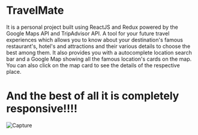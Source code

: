 # TravelMate

It is a personal project built using ReactJS and Redux powered by the Google Maps API and TripAdvisor API. A tool for your future travel experiences which allows you to know about your destination's famous restaurant's, hotel's and attractions and their various details to choose the best among them. It also provides you with a autocomplete location search bar and a Google Map showing all the famous location's cards on the map. You can also click on the map card to see the details of the respective place. 

# And the best of all it is completely responsive!!!!

![Capture](https://github.com/Dev-200219/travel-mate/assets/82893669/b6420dda-f48e-4692-b1c7-0cb35c11a72a)
